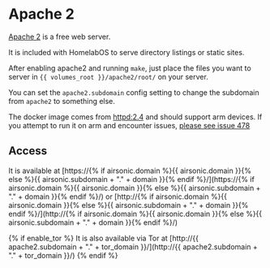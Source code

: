 # Apache 2

[Apache 2](https://httpd.apache.org/) is a free web server.

It is included with HomelabOS to serve directory listings or static sites.

After enabling apache2 and running `make`, just place the files you want to
server in `{{ volumes_root }}/apache2/root/` on your server.

You can set the `apache2.subdomain` config setting to change the subdomain
from `apache2` to something else.

The docker image comes from [httpd:2.4](https://hub.docker.com/_/httpd) and should support arm devices.
If you attempt to run it on arm and encounter issues, 
[please see issue 478](https://gitlab.com/NickBusey/HomelabOS/-/issues/478)

## Access

It is available at [https://{% if airsonic.domain %}{{ airsonic.domain }}{% else %}{{ airsonic.subdomain + "." + domain }}{% endif %}/](https://{% if airsonic.domain %}{{ airsonic.domain }}{% else %}{{ airsonic.subdomain + "." + domain }}{% endif %}/) or [http://{% if airsonic.domain %}{{ airsonic.domain }}{% else %}{{ airsonic.subdomain + "." + domain }}{% endif %}/](http://{% if airsonic.domain %}{{ airsonic.domain }}{% else %}{{ airsonic.subdomain + "." + domain }}{% endif %}/)

{% if enable_tor %}
It is also available via Tor at [http://{{ apache2.subdomain + "." + tor_domain }}/](http://{{ apache2.subdomain + "." + tor_domain }}/)
{% endif %}

